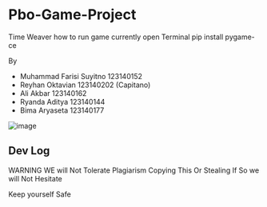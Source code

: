 # Pbo-Game-Project
Time Weaver
how to run game currently
open Terminal 
pip install pygame-ce



By 
-  Muhammad Farisi Suyitno 123140152
-  Reyhan Oktavian 123140202 (Capitano)
-  Ali Akbar 123140162
-  Ryanda Aditya 123140144
-  Bima Aryaseta 123140177

![image](https://github.com/user-attachments/assets/a12d36b2-8022-4400-b339-3bb8e90e4840)

Dev Log
-

WARNING
WE will Not Tolerate Plagiarism Copying This Or Stealing
If So we will Not Hesitate

Keep yourself Safe
